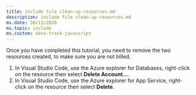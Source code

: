 ```yaml
---
title: include file clean-up-resources.md 
description: include file clean-up-resources.md
ms.date: 10/13/2020
ms.topic: include
ms.custom: devx-track-javascript
---
```


Once you have completed this tutorial, you need to remove the two resources created, to make sure you are not billed. 

1. In Visual Studio Code, use the Azure explorer for Databases, right-click on the resource then select **Delete Account...**.
1. In Visual Studio Code, use the Azure explorer for App Service, right-click on the resource then select **Delete**.

